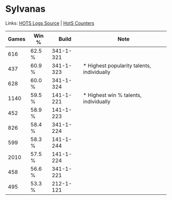 # Sylvanas

Links: [HOTS Logs Source](https://www.hotslogs.com/Sitewide/HeroDetails?Hero=Sylvanas) | [HotS Counters](http://hotscounters.com/#/hero/Sylvanas)

Games  | Win %  | Build     | Note
-----  | -----  | -----     | ----
616    | 62.5 % | 341-1-321 | 
437    | 60.9 % | 341-1-323 | * Highest popularity talents, individually
628    | 60.0 % | 341-1-324 | 
1140   | 59.5 % | 141-1-221 | * Highest win % talents, individually
452    | 58.9 % | 141-1-223 | 
826    | 58.4 % | 341-1-224 | 
599    | 58.3 % | 141-1-244 | 
2010   | 57.5 % | 141-1-224 | 
458    | 56.6 % | 341-1-221 | 
495    | 53.3 % | 212-1-121 | 
